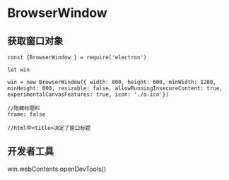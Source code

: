 # BrowserWindow

##  获取窗口对象
```
const {BrowserWindow } = require('electron')

let win

win = new BrowserWindow({ width: 800, height: 600, minWidth: 1280, minHeight: 800, resizable: false, allowRunningInsecureContent: true, experimentalCanvasFeatures: true, icon: './a.ico'})

//隐藏标题栏 
frame: false

//html中<title>决定了窗口标题
```


## 开发者工具

win.webContents.openDevTools()